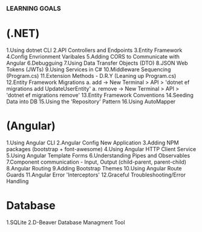 ### LEARNING GOALS

# (.NET)

1.Using dotnet CLI
2.API Controllers and Endpoints
3.Entity Framework
4.Config Envrionment Varibales
5.Adding CORS to Communicate with Angular
6.Debugguing
7.Using Data Transfer Objects (DTO)
8.JSON Web Tokens (JWTs)
9.Using Services in C#
10.Middleware Sequencing (Program.cs)
11.Extension Methods - D.R.Y (Leaning up Program.cs)
12.Entity Framework Migrations
a. add -> New Terminal > API > 'dotnet ef migrations add UpdateUserEntity'
a. remove -> New Terminal > API > 'dotnet ef migrations remove'
13.Entity Framework Conventions
14.Seeding Data into DB
15.Using the 'Repository' Pattern
16.Using AutoMapper

# (Angular)

1.Using Angular CLI
2.Angular Config New Application
3.Adding NPM packages (bootstrap + font-awesome)
4.Using Angular HTTP Client Service
5.Using Angular Template Forms
6.Understanding Pipes and Observables
7.Component communication - Input, Output (child-parent, parent-child)
8.Angular Routing
9.Adding Bootstrap Themes
10.Using Angular Route Guards
11.Angular Error 'Interceptors'
12.Graceful Troubleshooting/Error Handling

# Database

1.SQLite
2.D-Beaver Database Managment Tool
